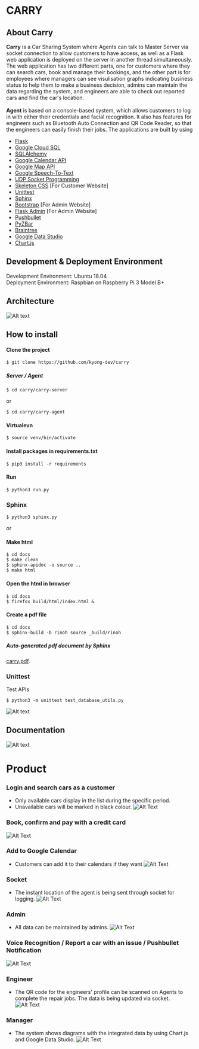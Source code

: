 # CARRY

## About Carry
<strong>Carry</strong> is a Car Sharing System where Agents can talk to Master Server via socket connection to allow customers to have access, as well as a Flask web application is deployed on the server in another thread simultaneously. The web application has two different parts, one for customers where they can search cars, book and manage their bookings, and the other part is for employees where managers can see visulisation graphs indicating business status to help them to make a business decision, admins can maintain the data regarding the system, and engineers are able to check out reported cars and find the car's location. <br /><br />
<strong>Agent</strong> is based on a console-based system, which allows customers to log in with either their credentials and facial recognition. It also has features for engineers such as Bluetooth Auto Connection and QR Code Reader, so that the engineers can easily finish their jobs. The applications are built by using

- [Flask](https://flask.palletsprojects.com/)
- [Google Cloud SQL](https://console.cloud.google.com/marketplace/details/google-cloud-platform/cloud-sql?pli=1)
- [SQLAlchemy](https://www.sqlalchemy.org/)
- [Google Calendar API](https://developers.google.com/calendar/)
- [Google Map API](https://developers.google.com/maps/documentation/)
- [Google Speech-To-Text](https://cloud.google.com/speech-to-text/)
- [UDP Socket Programming](https://realpython.com/python-sockets/)
- [Skeleton CSS](http://getskeleton.com/) [For Customer Website]
- [Unittest](https://docs.python.org/3/library/unittest.html/)
- [Sphinx](https://www.sphinx-doc.org/en/master/)
- [Bootstrap](https://getbootstrap.com/) [For Admin Website]
- [Flask Admin](https://flask-admin.readthedocs.io/en/latest/introduction/) [For Admin Website]
- [Pushbullet](https://www.pushbullet.com/)
- [PyZBar](https://pypi.org/project/pyzbar/)
- [Braintree](https://developers.braintreepayments.com/)
- [Google Data Studio](https://support.google.com/datastudio/answer/6283323?hl=en)
- [Chart.js](https://www.chartjs.org/)

## Development & Deployment Environment
Development Environment: Ubuntu 18.04</br>
Deployment Environment: Raspbian on Raspberry Pi 3 Model B+

## Architecture
![Alt text](carry-server/carry/static/readme/structure_diagram.png?raw=true "Diagram")

## How to install 

#### Clone the project
```
$ git clone https://github.com/kyong-dev/carry
```

##### Server / Agent
```
$ cd carry/carry-server
```
or
```
$ cd carry/carry-agent
```

#### Virtualevn
```
$ source venv/bin/activate
```

#### Install packages in requirements.txt
```
$ pip3 install -r requirements
```

#### Run
```
$ python3 run.py
```

### Sphinx
```
$ python3 sphinx.py
```

or 

#### Make html
```
$ cd docs
$ make clean
$ sphinx-apidoc -o source ..
$ make html
```

#### Open the html in browser
```
$ cd docs
$ firefox build/html/index.html &
```

#### Create a pdf file
```
$ cd docs
$ sphinx-build -b rinoh source _build/rinoh
```

##### Auto-generated pdf document by Sphinx
[carry.pdf](https://github.com/kyong-dev/carry/tree/master/carry-server/docs/_build/rinoh/carry.pdf).

### Unittest
Test APIs
```
$ python3 -m unittest test_database_utils.py
```
![Alt text](carry-server/carry/static/readme/unittest.png?raw=true "Unit Test")

## Documentation
![Alt text](carry-server/carry/static/readme/class_diagram.png?raw=true "Class Diagram")


# Product
### Login and search cars as a customer
- Only available cars display in the list during the specific period.
- Unavailable cars will be marked in black colour.
![Alt Text](carry-server/carry/static/readme/gif/customer_1.gif "Product Demo")

### Book, confirm and pay with a credit card
![Alt Text](carry-server/carry/static/readme/gif/customer_2.gif "Product Demo")

### Add to Google Calendar
- Customers can add it to their calendars if they want
![Alt Text](carry-server/carry/static/readme/gif/customer_3.gif "Product Demo")

### Socket
- The instant location of the agent is being sent through socket for logging. 
![Alt Text](carry-server/carry/static/readme/gif/socket.gif "Product Demo")

### Admin
- All data can be maintained by admins.
![Alt Text](carry-server/carry/static/readme/gif/admin.gif "Product Demo")

### Voice Recognition / Report a car with an issue / Pushbullet Notification
![Alt Text](carry-server/carry/static/readme/gif/voice.gif "Product Demo")

### Engineer
- The QR code for the engineers' profile can be scanned on Agents to complete the repair jobs. The data is being updated via socket.
![Alt Text](carry-server/carry/static/readme/gif/engineer.gif "Product Demo")

### Manager
- The system shows diagrams with the integrated data by using Chart.js and Google Data Studio.
![Alt Text](carry-server/carry/static/readme/gif/manager.gif "Product Demo")